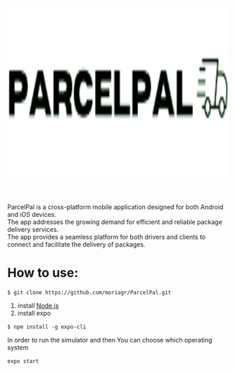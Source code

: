  <p>&nbsp;</p>
<p align="center">
 <img width="800" height="400" src = https://github.com/moriagr/ParcelPal/blob/main/assets/ParcelPal.png
</p>
<p>&nbsp;</p>

ParcelPal is a cross-platform mobile application designed for both Android and iOS devices.<br>
The app addresses the growing demand for efficient and reliable package delivery services.<br>
The app provides a seamless platform for both drivers and clients to connect and facilitate the delivery of packages.<br>
# How to use:
```
$ git clone https://github.com/moriagr/ParcelPal.git
```
1. install [Node.js](https://nodejs.org/en) <br>
2. install expo
```
$ npm install -g expo-cli
```
In order to run the simulator and then You can choose which operating system
```
expo start
```
